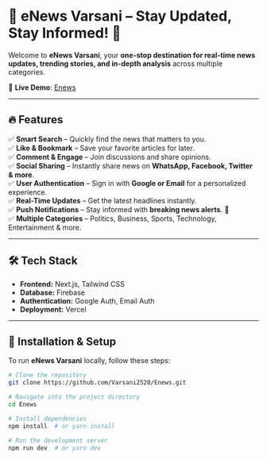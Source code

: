 # 🚀 eNews Varsani – Stay Updated, Stay Informed! 📰  

Welcome to **eNews Varsani**, your **one-stop destination for real-time news updates, trending stories, and in-depth analysis** across multiple categories.  

🔗 **Live Demo**: [Enews](https://enews-varsani.vercel.app)  

---

## **🔥 Features**  

✅ **Smart Search** – Quickly find the news that matters to you.  
✅ **Like & Bookmark** – Save your favorite articles for later.  
✅ **Comment & Engage** – Join discussions and share opinions.  
✅ **Social Sharing** – Instantly share news on **WhatsApp, Facebook, Twitter & more**.  
✅ **User Authentication** – Sign in with **Google or Email** for a personalized experience.  
✅ **Real-Time Updates** – Get the latest headlines instantly.  
✅ **Push Notifications** – Stay informed with **breaking news alerts**. 🔔  
✅ **Multiple Categories** – Politics, Business, Sports, Technology, Entertainment & more.  

---

## **🛠️ Tech Stack**  

- **Frontend:** Next.js,  Tailwind CSS 
- **Database:**  Firebase  
- **Authentication:** Google Auth, Email Auth  
- **Deployment:** Vercel  

---

## **🚀 Installation & Setup**  

To run **eNews Varsani** locally, follow these steps:  

```bash
# Clone the repository
git clone https://github.com/Varsani2520/Enews.git

# Navigate into the project directory
cd Enews

# Install dependencies
npm install  # or yarn install

# Run the development server
npm run dev  # or yarn dev
